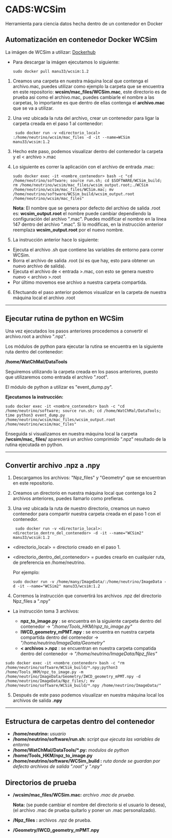 # CADS:WCSim
Herramienta para ciencia datos hecha dentro de un contenedor en Docker

## Automatización en contenedor Docker WCSim

La imágen de WCSim a utilizar: [Dockerhub](https://hub.docker.com/r/manu33/wcsim "manu33/wcsim")

* Para descargar la imágen ejecutamos lo siguiente: 
    ```Docker
    sudo docker pull manu33/wcsim:1.2
    ```
1. Creamos una carpeta en nuestra máquina local que contenga el archivo.mac, puedes utilizar como ejemplo la carpeta que se encuentra en este repositorio:
   **wcsim/mac_files/WCSim.mac**, este directorio es de prueba asi como el archivo.mac, puedes cambiarle el nombre a las carpetas, lo importante es que dentro de    ellas contenga el **archivo.mac** que se va a utilizar. 

3. Una vez ubicada la ruta del archivo, crear un contenedor para ligar la carpeta creada en el paso 1 al contenedor:
    
        sudo docker run -v <directorio_local> :/home/neutrino/wcsim/mac_files -d -it --name=WCSim manu33/wcsim:1.2  
   
3. Hecho este paso, podemos visualizar dentro del contenedor la carpeta y el < archivo >.mac

4. Lo siguiente es correr la aplicación con el archivo de entrada .mac:

    ```
    sudo docker exec -it <nombre_contenedor> bash -c "cd /home/neutrino/software; source run.sh; cd $SOFTWARE/WCSim_build; rm /home/neutrino/wcsim/mac_files/wcsim_output.root;./WCSim /home/neutrino/wcsim/mac_files/WCSim.mac; mv /home/neutrino/software/WCSim_build/wcsim_output.root /home/neutrino/wcsim/mac_files"
    ```

    **Nota**: El nombre que se genera por defecto del archivo de salida .root es: **wcsim_output.root** el nombre puede cambiar dependiendo la configuración
    del archivo ".mac". Puedes modificar el nombre en la linea 147 dentro del archivo ".mac". Si lo modificas, en la instrucción anterior reemplaza
    **wcsim_output.root** por el nuevo nombre.

5. La instrucción anterior hace lo siguiente:
  * Ejecuta el archivo .sh que contiene las variables de entorno para correr WCSim.
  * Borra el archivo de salida .root (si es que hay, esto para obtener un nuevo archivo de salida).
  * Ejecuta el archivo de < entrada >.mac, con esto se genera nuestro nuevo < archivo >.root 
  * Por último movemos ese archivo a nuestra carpeta compartida.

6. Efectuando el paso anterior podemos visualizar en la carpeta de nuestra máquina local el archivo .root
___
## Ejecutar rutina de python en WCSim
Una vez ejecutados los pasos anteriores procedemos a convertir el archivo.root a archivo ".npz".

Los módulos de python para ejecutar la rutina se encuentra en la siguiente ruta dentro del contenedor:

**/home/WatChMal/DataTools**

Seguiremos utilizando la carpeta creada en los pasos anteriores, puesto que utilizaremos como entrada el archivo ".root".

El módulo de python a utilizar es "event_dump.py".

**Ejecutamos la instrucción:**

    sudo docker exec -it <nombre_contenedor> bash -c "cd /home/neutrino/software; source run.sh; cd /home/WatChMal/DataTools; time python3 event_dump.py /home/neutrino/wcsim/mac_files/wcsim_output.root /home/neutrino/wcsim/mac_files"
  
Enseguida si visualizamos en nuestra máquina local la carpeta **/wcsim/mac_ files/** aparecerá un archivo comprimido ".npz" resultado de la rutina ejecutada en python.
___
## Convertir archivo .npz a .npy

1. Descargamos los archivos: "Npz_files" y "Geometry" que se encuentran en este repositorio.
2. Creamos un directorio en nuestra máquina local que contenga los 2 archivos anteriores, puedes llamarlo como prefieras.
3. Una vez ubicada la ruta de nuestro directorio, creamos un nuevo contenedor para compartir nuestra carpeta creada en el paso 1 con el contenedor.

        sudo docker run -v <directorio_local>:<directorio_dentro_del_contenedor> -d -it --name="WCSim2" manu33/wcsim:1.2
    
* <directorio_local> = directorio creado en el paso 1.
* <directorio_dentro_del_contenedor> = puedes crearlo en cualquier ruta, de preferencia en /home/neutrino.

  Por ejemplo:
        
      sudo docker run -v /home/many/ImageData/:/home/neutrino/ImageData -d -it --name="WCSim2" manu33/wcsim:1.2
     
4. Corremos la instrucción que convertirá los archivos .npz del directorio Npz_files a ".npy"
  * La instrucción toma 3 archivos:
  
      * **npz_to_image.py** : se encuentra en la siguiente carpeta dentro del contenedor -> _"/home/Tools_HKM/npz_to_image.py"_
      * **IWCD_geometry_mPMT.npy** : se encuentra en nuestra carpeta compartida dentro del contenedor -> _"/home/neutrino/ImageData/Geometry"_
      * **< archivos >.npz** : se encuentran en nuestra carpeta compatida dentro del contenedor -> _"/home/neutrino/ImageData/Npz_files"_

      
```
sudo docker exec -it <nombre_contenedor> bash -c "rm /home/neutrino/software/WCSim_build/*.npy;python3 /home/Tools_HKM/npz_to_image.py -m /home/neutrino/ImageData/Geometry/IWCD_geometry_mPMT.npy -d /home/neutrino/ImageData/Npz_files/; mv /home/neutrino/software/WCSim_build/*.npy /home/neutrino/ImageData/" 
```
5. Después de este paso podemos visualizar en nuestra máquina local los archivos de salida **.npy**
___

## Estructura de carpetas dentro del contenedor

* **/home/neutrino:** _usuario_
* **/home/neutrino/software/run.sh:**  _script que ejecuta las variables de entorno_
* **/home/WatChMal/DataTools/*.py:** _modulos de python_
* **/home/Tools_HKM/npz_to_image.py**
* **/home/neutrino/software/WCSim_build :** _ruta donde se guardan por defecto archivos de salida ".root" y ".npy"_

## Directorios de prueba
* **/wcsim/mac_files/WCSim.mac:** _archivo .mac de prueba_. 

  **Nota:** (se puede cambiar el nombre del directorio si el usuario lo desea), (el archivo .mac de prueba quitarlo y poner un .mac personalizado).
* **/Npz_files :** archivos _.npz_ de prueba.
* **/Geometry/IWCD_geometry_mPMT.npy**



